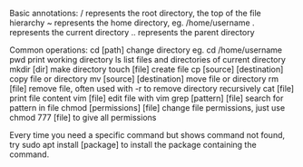 Basic annotations:
    /    represents the root directory, the top of the file hierarchy
    ~    represents the home directory, eg. /home/username
    .    represents the current directory
    ..   represents the parent directory

Common operations:
    cd [path]    change directory  eg. cd /home/username
    pwd          print working directory
    ls           list files and directories of current directory
    mkdir [dir]  make directory
    touch [file] create file
    cp [source] [destination]  copy file or directory
    mv [source] [destination]  move file or directory
    rm [file]    remove file, often used with -r to remove directory recursively
    cat [file]   print file content
    vim [file]   edit file with vim
    grep [pattern] [file]  search for pattern in file
    chmod [permissions] [file]  change file permissions, just use chmod 777 [file] to give all permissions

Every time you need a specific command but shows command not found, try
sudo apt install [package] to install the package containing the command.
